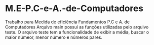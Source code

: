 # M.E-P.C-e-A.-de-Computadores
Trabalho para Medida de eficiência Fundamentos P.C e A. de Computadores
Arquivo main possui as funções utilizadas pelo arquivo teste.
O arquivo teste tem a funcionalidade de exibir a média, buscar o maior númeor, menor número e números pares.
